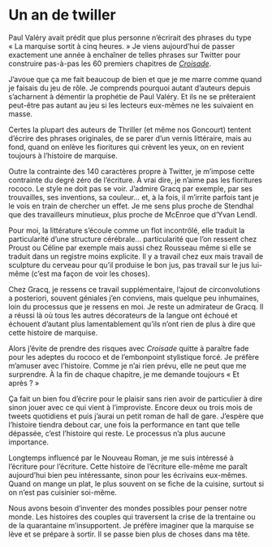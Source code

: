 # Un an de twiller

Paul Valéry avait prédit que plus personne n’écrirait des phrases du type « La marquise sortit à cinq heures. » Je viens aujourd’hui de passer exactement une année à enchaîner de telles phrases sur Twitter pour construire pas-à-pas les 60 premiers chapitres de [*Croisade*](http://twiller.tcrouzet.com/).<span id="more-12817"></span>

J’avoue que ça me fait beaucoup de bien et que je me marre comme quand je faisais du jeu de rôle. Je comprends pourquoi autant d’auteurs depuis s’acharnent à démentir la prophétie de Paul Valéry. Et ils ne se prêteraient peut-être pas autant au jeu si les lecteurs eux-mêmes ne les suivaient en masse.

Certes la plupart des auteurs de Thriller (et même nos Goncourt) tentent d’écrire des phrases originales, de se parer d’un vernis littéraire, mais au fond, quand on enlève les fioritures qui crèvent les yeux, on en revient toujours à l’histoire de marquise.

Outre la contrainte des 140 caractères propre à Twitter, je m’impose cette contrainte du degré zéro de l’écriture. À vrai dire, je n’aime pas les fioritures rococo. Le style ne doit pas se voir. J’admire Gracq par exemple, par ses trouvailles, ses inventions, sa couleur… et, à la fois, il m’irrite parfois tant je le vois en train de chercher un effet. Je me sens plus proche de Stendhal que des travailleurs minutieux, plus proche de McEnroe que d’Yvan Lendl.

Pour moi, la littérature s’écoule comme un flot incontrôlé, elle traduit la particularité d’une structure cérébrale… particularité que l’on ressent chez Proust ou Céline par exemple mais aussi chez Rousseau même si elle se traduit dans un registre moins explicite. Il y a travail chez eux mais travail de sculpture du cerveau pour qu’il produise le bon jus, pas travail sur le jus lui-même (c’est ma façon de voir les choses).

Chez Gracq, je ressens ce travail supplémentaire, l’ajout de circonvolutions a posteriori, souvent géniales j’en conviens, mais quelque peu inhumaines, loin du processus que je ressens en moi. Je reste un admirateur de Gracq. Il a réussi là où tous les autres décorateurs de la langue ont échoué et échouent d’autant plus lamentablement qu’ils n’ont rien de plus à dire que cette histoire de marquise.

Alors j’évite de prendre des risques avec *Croisade* quitte à paraître fade pour les adeptes du rococo et de l’embonpoint stylistique forcé. Je préfère m’amuser avec l’histoire. Comme je n’ai rien prévu, elle ne peut que me surprendre. À la fin de chaque chapitre, je me demande toujours « Et après ? »

Ça fait un bien fou d’écrire pour le plaisir sans rien avoir de particulier à dire sinon jouer avec ce qui vient à l’improviste. Encore deux ou trois mois de tweets quotidiens et puis j’aurai un petit roman de hall de gare. J’espère que l’histoire tiendra debout car, une fois la performance en tant que telle dépassée, c’est l’histoire qui reste. Le processus n’a plus aucune importance.

Longtemps influencé par le Nouveau Roman, je me suis intéressé à l’écriture pour l’écriture. Cette histoire de l’écriture elle-même me paraît aujourd’hui bien peu intéressante, sinon pour les écrivains eux-mêmes. Quand on mange un plat, le plus souvent on se fiche de la cuisine, surtout si on n’est pas cuisinier soi-même.

Nous avons besoin d’inventer des mondes possibles pour penser notre monde. Les histoires des couples qui traversent la crise de la trentaine ou de la quarantaine m’insupportent. Je préfère imaginer que la marquise se lève et se prépare à sortir. Il se passe bien plus de choses dans ma tête.
